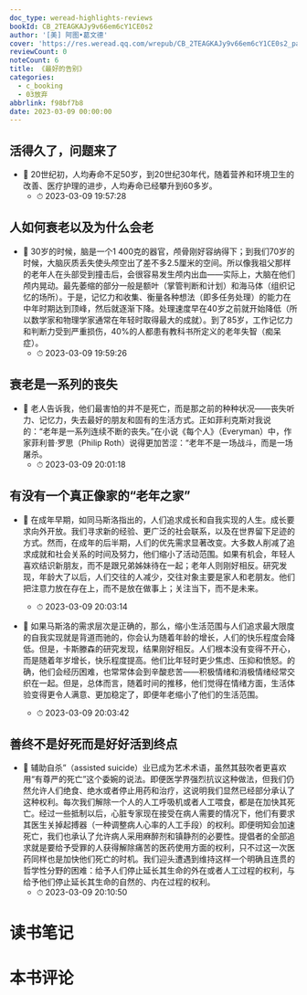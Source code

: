 ```yaml
---
doc_type: weread-highlights-reviews
bookId: CB_2TEAGKAJy9v66em6cY1CE0s2
author: '[美] 阿图•葛文德'
cover: 'https://res.weread.qq.com/wrepub/CB_2TEAGKAJy9v66em6cY1CE0s2_parsecover'
reviewCount: 0
noteCount: 6
title: 《最好的告别》
categories:
  - c_booking
  - 03放弃
abbrlink: f98bf7b8
date: 2023-03-09 00:00:00
---
```



## 活得久了，问题来了


- 📌 20世纪初，人均寿命不足50岁，到20世纪30年代，随着营养和环境卫生的改善、医疗护理的进步，人均寿命已经攀升到60多岁。 
    - ⏱ 2023-03-09 19:57:28 
## 人如何衰老以及为什么会老


- 📌 30岁的时候，脑是一个1 400克的器官，颅骨刚好容纳得下；到我们70岁的时候，大脑灰质丢失使头颅空出了差不多2.5厘米的空间。所以像我祖父那样的老年人在头部受到撞击后，会很容易发生颅内出血——实际上，大脑在他们颅内晃动。最先萎缩的部分一般是额叶（掌管判断和计划）和海马体（组织记忆的场所）。于是，记忆力和收集、衡量各种想法（即多任务处理）的能力在中年时期达到顶峰，然后就逐渐下降。处理速度早在40岁之前就开始降低（所以数学家和物理学家通常在年轻时取得最大的成就）。到了85岁，工作记忆力和判断力受到严重损伤，40%的人都患有教科书所定义的老年失智（痴呆症）。 
    - ⏱ 2023-03-09 19:59:26 
## 衰老是一系列的丧失


- 📌 老人告诉我，他们最害怕的并不是死亡，而是那之前的种种状况——丧失听力、记忆力，失去最好的朋友和固有的生活方式。正如菲利克斯对我说的：“老年是一系列连续不断的丧失。”在小说《每个人》（Everyman）中，作家菲利普·罗思（Philip Roth）说得更加苦涩：“老年不是一场战斗，而是一场屠杀。 
    - ⏱ 2023-03-09 20:01:18 
## 有没有一个真正像家的“老年之家”


- 📌 在成年早期，如同马斯洛指出的，人们追求成长和自我实现的人生。成长要求向外开放。我们寻求新的经验、更广泛的社会联系，以及在世界留下足迹的方式。然而，在成年的后半期，人们的优先需求显著改变。大多数人削减了追求成就和社会关系的时间及努力，他们缩小了活动范围。如果有机会，年轻人喜欢结识新朋友，而不是跟兄弟姊妹待在一起；老年人则刚好相反。研究发现，年龄大了以后，人们交往的人减少，交往对象主要是家人和老朋友。他们把注意力放在存在上，而不是放在做事上；关注当下，而不是未来。 
    - ⏱ 2023-03-09 20:03:14 

- 📌 如果马斯洛的需求层次是正确的，那么，缩小生活范围与人们追求最大限度的自我实现就是背道而驰的，你会认为随着年龄的增长，人们的快乐程度会降低。但是，卡斯滕森的研究发现，结果刚好相反。人们根本没有变得不开心，而是随着年岁增长，快乐程度提高。他们比年轻时更少焦虑、压抑和愤怒。的确，他们会经历困难，也常常体会到辛酸悲苦——积极情绪和消极情绪经常交织在一起。但是，总体而言，随着时间的推移，他们觉得在情绪方面，生活体验变得更令人满意、更加稳定了，即便年老缩小了他们的生活范围。 
    - ⏱ 2023-03-09 20:03:42 
## 善终不是好死而是好好活到终点


- 📌 辅助自杀”（assisted suicide）业已成为艺术术语，虽然其鼓吹者更喜欢用“有尊严的死亡”这个委婉的说法。即便医学界强烈抗议这种做法，但我们仍然允许人们绝食、绝水或者停止用药和治疗，这说明我们显然已经部分承认了这种权利。每次我们解除一个人的人工呼吸机或者人工喂食，都是在加快其死亡。经过一些抵制以后，心脏专家现在接受在病人需要的情况下，他们有要求其医生关掉起搏器（一种调整病人心率的人工手段）的权利。即便明知会加速死亡，我们也承认了允许病人采用麻醉剂和镇静剂的必要性。提倡者的全部追求就是要给予受罪的人获得解除痛苦的医药使用方面的权利，只不过这一次医药同样也是加快他们死亡的时机。我们迎头遭遇到维持这样一个明确且连贯的哲学性分野的困难：给予人们停止延长其生命的外在或者人工过程的权利，与给予他们停止延长其生命的自然的、内在过程的权利。 
    - ⏱ 2023-03-09 20:10:50 

# 读书笔记


# 本书评论
